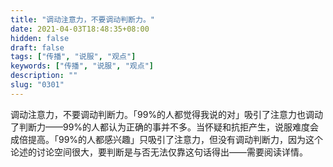 ```yaml
---
title: "调动注意力，不要调动判断力。"
date: 2021-04-03T18:48:35+08:00
hidden: false
draft: false
tags: ["传播", "说服", "观点"]
keywords: ["传播", "说服", "观点"]
description: ""
slug: "0301"
---
```


调动注意力，不要调动判断力。「99%的人都觉得我说的对」吸引了注意力也调动了判断力——99%的人都认为正确的事并不多。当怀疑和抗拒产生，说服难度会成倍提高。「99%的人都感兴趣」只吸引了注意力，但没有调动判断力，因为这个论述的讨论空间很大，要判断是与否无法仅靠这句话得出——需要阅读详情。